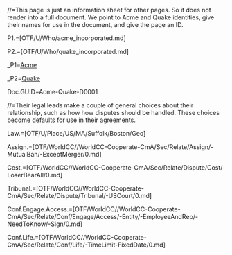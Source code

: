 //=This page is just an information sheet for other pages.  So it does not render into a full document.  We point to Acme and Quake identities, give their names for use in the document, and give the page an ID.

P1.=[OTF/U/Who/acme_incorporated.md]

P2.=[OTF/U/Who/quake_incorporated.md]

_P1=<a href="#Def.P1.Sec" class="definedterm">Acme</a>

_P2=<a href="#Def.P2.Sec" class="definedterm">Quake</a>

Doc.GUID=Acme-Quake-D0001

//=Their legal leads make a couple of general choices about their relationship, such as how how disputes should be handled.  These choices become defaults for use in their agreements.

Law.=[OTF/U/Place/US/MA/Suffolk/Boston/Geo]

Assign.=[OTF/WorldCC//WorldCC-Cooperate-CmA/Sec/Relate/Assign/-MutualBan/-ExceptMerger/0.md]

Cost.=[OTF/WorldCC//WorldCC-Cooperate-CmA/Sec/Relate/Dispute/Cost/-LoserBearAll/0.md]

Tribunal.=[OTF/WorldCC//WorldCC-Cooperate-CmA/Sec/Relate/Dispute/Tribunal/-USCourt/0.md]

Conf.Engage.Access.=[OTF/WorldCC//WorldCC-Cooperate-CmA/Sec/Relate/Conf/Engage/Access/-Entity/-EmployeeAndRep/-NeedToKnow/-Sign/0.md]

Conf.Life.=[OTF/WorldCC//WorldCC-Cooperate-CmA/Sec/Relate/Conf/Life/-TimeLimit-FixedDate/0.md]
